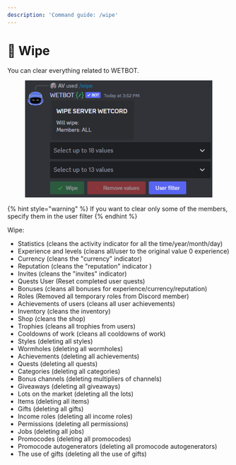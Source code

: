```yaml
---
description: 'Command guide: /wipe'
---
```


# 🔁 Wipe

You can clear everything related to WETBOT.

<figure><img src=".gitbook/assets/Скриншот 05-09-2023 155233.png" alt=""><figcaption></figcaption></figure>

{% hint style="warning" %}
If you want to clear only some of the members, specify them in the user filter
{% endhint %}

Wipe:

* Statistics (cleans the activity indicator for all the time/year/month/day)
* Experience and levels (cleans all/user to the original value 0 experience)
* Currency (cleans the "currency" indicator)
* Reputation (cleans the "reputation" indicator )
* Invites (cleans the "invites" indicator)
* Quests User (Reset completed user quests)
* Bonuses (cleans all bonuses for experience/currency/reputation)
* Roles (Removed all temporary roles from Discord member)
* Achievements of users (cleans all user achievements)
* Inventory (cleans the inventory)
* Shop (cleans the shop)
* Trophies (cleans all trophies from users)
* Cooldowns of work (cleans all cooldowns of work)
* Styles (deleting all styles)
* Wormholes (deleting all wormholes)
* Achievements (deleting all achievements)
* Quests (deleting all quests)
* Categories (deleting all categories)
* Bonus channels (deleting multipliers of channels)
* Giveaways (deleting all giveaways)
* Lots on the market (deleting all the lots)
* Items (deleting all items)
* Gifts (deleting all gifts)
* Income roles (deleting all income roles)
* Permissions (deleting all permissions)
* Jobs (deleting all jobs)
* Promocodes (deleting all promocodes)
* Promocode autogenerators (deleting all promocode autogenerators)
* The use of gifts (deleting all the use of gifts)